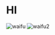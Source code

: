 # HI  
![waifu](https://upload.wikimedia.org/wikipedia/en/4/48/Suzumiya_Haruhi.jpg)
![waifu2](https://static.wikia.nocookie.net/mahjongsoul/images/7/7f/Ichihime-2.png/revision/latest?cb=20211020215612)